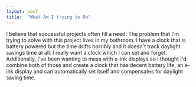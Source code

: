 ```yaml
---
layout: post
title:  "What Am I trying to Do"
---
```

I believe that successful projects often fill a need. The problem that I'm trying to solve with this project lives in my bathroom. I have a clock that is battery powered but the time drifts horribly and it doesn't track daylight savings time at all. I really want a clock which I can set and forget. Additionally, I've been wanting to mess with e-ink displays so I thought I'd combine both of those and create a clock that has decent battery life, an e-ink display and can automatically set itself and compensates for daylight saving time.

